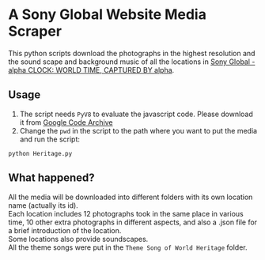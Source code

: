 # A Sony Global Website Media Scraper
This python scripts download the photographs in the highest resolution and the sound scape and background music of all the locations in [Sony Global - alpha CLOCK: WORLD TIME, CAPTURED BY alpha](www.sony.net/united/clock/). 

## Usage
1. The script needs `PyV8` to evaluate the javascript code. Please download it from [Google Code Archive](https://code.google.com/archive/p/pyv8/downloads)  
2. Change the `pwd` in the script to the path where you want to put the media and run the script:  
```
python Heritage.py  
```

## What happened?
All the media will be downloaded into different folders with its own location name (actually its id).  
Each location includes 12 photographs took in the same place in various time, 10 other extra photographs in different aspects, and also a .json file for a brief introduction of the location.  
Some locations also provide soundscapes.  
All the theme songs were put in the `Theme Song of World Heritage` folder.

